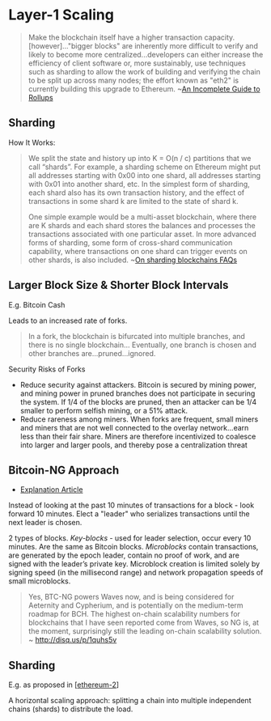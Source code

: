 # Layer-1 Scaling

>Make the blockchain itself have a higher transaction capacity. [however]..."bigger blocks" are inherently more difficult to verify and likely to become more centralized...developers can either increase the efficiency of client software or, more sustainably, use techniques such as sharding to allow the work of building and verifying the chain to be split up across many nodes; the effort known as "eth2" is currently building this upgrade to Ethereum. ~[An Incomplete Guide to Rollups](https://vitalik.ca/general/2021/01/05/rollup.html)

## Sharding

How It Works:

>We split the state and history up into K = O(n / c) partitions that we call “shards”. For example, a sharding scheme on Ethereum might put all addresses starting with 0x00 into one shard, all addresses starting with 0x01 into another shard, etc. In the simplest form of sharding, each shard also has its own transaction history, and the effect of transactions in some shard k are limited to the state of shard k.
>
>One simple example would be a multi-asset blockchain, where there are K shards and each shard stores the balances and processes the transactions associated with one particular asset. In more advanced forms of sharding, some form of cross-shard communication capability, where transactions on one shard can trigger events on other shards, is also included. ~[On sharding blockchains FAQs](https://eth.wiki/sharding/Sharding-FAQs)

## Larger Block Size & Shorter Block Intervals

E.g. Bitcoin Cash

Leads to an increased rate of forks.

>In a fork, the blockchain is bifurcated into multiple branches, and there is no single blockchain... Eventually, one branch is chosen and other branches are...pruned...ignored.

Security Risks of Forks
* Reduce security against attackers. Bitcoin is secured by mining power, and mining power in pruned branches does not participate in securing the system. If 1/4 of the blocks are pruned, then an attacker can be 1/4 smaller to perform selfish mining, or a 51% attack.
* Reduce rareness among miners. When forks are frequent, small miners and miners that are not well connected to the overlay network...earn less than their fair share. Miners are therefore incentivized to coalesce into larger and larger pools, and thereby pose a centralization threat

## Bitcoin-NG Approach

- [Explanation Article](https://hackingdistributed.com/2015/10/14/bitcoin-ng/)

Instead of looking at the past 10 minutes of transactions for a block - look forward 10 minutes. Elect a "leader" who serializes transactions until the next leader is chosen.

2 types of blocks. _Key-blocks_ - used for leader selection, occur every 10 minutes. Are the same as Bitcoin blocks. _Microblocks_ contain transactions, are generated by the epoch leader, contain no proof of work, and are signed with the leader’s private key. Microblock creation is limited solely by signing speed (in the millisecond range) and network propagation speeds of small microblocks.

>Yes, BTC-NG powers Waves now, and is being considered for Aeternity and Cypherium, and is potentially on the medium-term roadmap for BCH. The highest on-chain scalability numbers for blockchains that I have seen reported come from Waves, so NG is, at the moment, surprisingly still the leading on-chain scalability solution. ~ http://disq.us/p/1quhs5v

## Sharding

E.g. as proposed in [[ethereum-2]]

A horizontal scaling approach: splitting a chain into multiple independent chains (shards) to distribute the load.

[//begin]: # "Autogenerated link references for markdown compatibility"
[ethereum-2]: ethereum-2 "Ethereum 2"
[//end]: # "Autogenerated link references"
